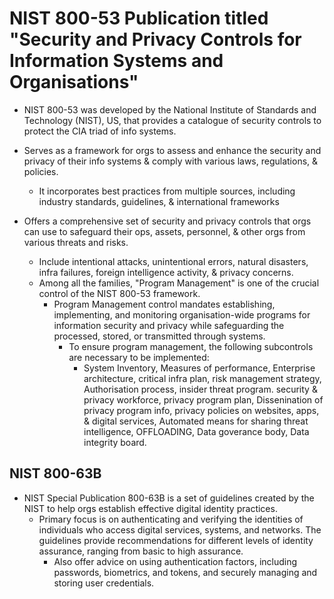 # NIST 800-53 Publication titled "Security and Privacy Controls for Information Systems and Organisations"

* NIST 800-53 was developed by the National Institute of Standards and Technology (NIST), US, that provides a catalogue of security controls to protect the CIA triad of info systems.

* Serves as a framework for orgs to assess and enhance the security and privacy of their info systems & comply with various laws, regulations, & policies.
  * It incorporates best practices from multiple sources, including industry standards, guidelines, & international frameworks

* Offers a comprehensive set of security and privacy controls that orgs can use to safeguard their ops, assets, personnel, & other orgs from various threats and risks.
  * Include intentional attacks, unintentional errors, natural disasters, infra failures, foreign intelligence activity, & privacy concerns.
  * Among all the families, "Program Management" is one of the crucial control of the NIST 800-53 framework.
    * Program Management control mandates establishing, implementing, and monitoring organisation-wide programs for information security and privacy while safeguarding the processed, stored, or transmitted through systems.
      * To ensure program management, the following subcontrols are necessary to be implemented:
        * System Inventory, Measures of performance, Enterprise architecture, critical infra plan, risk management strategy, Authorisation process, insider threat program. security & privacy workforce, privacy program plan, Dissenination of privacy program info, privacy policies on websites, apps, & digital services, Automated means for sharing threat intelligence, OFFLOADING, Data goverance body, Data integrity board.

## NIST 800-63B

* NIST Special Publication 800-63B is a set of guidelines created by the NIST to help orgs establish effective digital identity practices.
  * Primary focus is on authenticating and verifying the identities of individuals who access digital services, systems, and networks. The guidelines provide recommendations for different levels of identity assurance, ranging from basic to high assurance.
    * Also offer advice on using authentication factors, including passwords, biometrics, and tokens, and securely managing and storing user credentials.
